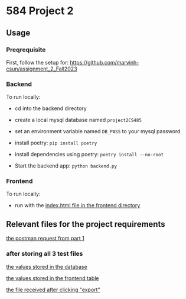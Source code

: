 # 584 Project 2

## Usage

### Preqrequisite

First, follow the setup for: https://github.com/marvinh-csun/assignment_2_Fall2023

### Backend

To run locally:

- cd into the backend directory

- create a local mysql database named `project2CS485`

- set an environment variable named `DB_PASS` to your mysql password

- install poetry: `pip install poetry`

- install dependencies using poetry: `poetry install --no-root`

- Start the backend app: `python backend.py`

### Frontend

To run locally:

- run with the [index.html file in the frontend directory](/frontend/index.html)

## Relevant files for the project requirements

[the postman request from part 1](/part1_postman_request.png)

### after storing all 3 test files

[the values stored in the database](/values_in_database.png)

[the values stored in the frontend table](/values_stored_in_table.PNG)

[the file received after clicking "export"](/output.xlsx)
